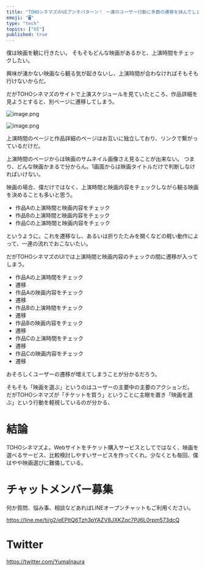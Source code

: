 ```yaml
---
title: "TOHOシネマズのUIアンチパターン！ 一連のユーザー行動に多数の遷移を挟んでしまう"
emoji: "🖥"
type: "tech"
topics: ["UI"]
published: true
---
```


僕は映画を観に行きたい。
そもそもどんな映画があるかと、上演時間をチェックしたい。

興味が湧かない映画なら観る気が起きないし、上演時間が合わなければそもそも行けないからだ。

だがTOHOシネマズのサイトで上演スケジュールを見ていたところ、作品詳細を見ようとすると、別ページに遷移してしまう。

![image.png](https://qiita-image-store.s3.ap-northeast-1.amazonaws.com/0/89618/b044a251-cd1b-3cd6-51b4-c7efdcede6d9.png)

![image.png](https://qiita-image-store.s3.ap-northeast-1.amazonaws.com/0/89618/8dab3ceb-d5f6-4eda-0c4d-97ecec726e8c.png)

上演時間のページと作品詳細のページはお互いに独立しており、リンクで繋がっているだけだ。

上演時間のページからは映画のサムネイル画像さえ見ることが出来ない。
つまり、どんな映画かまるで分からん。1画面からは映画タイトルだけで判断しなければいけない。

映画の場合、僕だけではなく、上演時間と映画内容をチェックしながら観る映画を決めることも多いと思う。

- 作品Aの上演時間と映画内容をチェック
- 作品Bの上演時間と映画内容をチェック
- 作品Cの上演時間と映画内容をチェック

というように。これを遷移なし、あるいは折りたたみを開くなどの軽い動作によって、一連の流れでおこないたい。

だがTOHOシネマズのUIでは上演時間と映画内容のチェックの間に遷移が入ってしまう。

- 作品Aの上演時間をチェック
- 遷移
- 作品Aの映画内容をチェック
- 遷移
- 作品Bの上演時間をチェック
- 遷移
- 作品Bの映画内容をチェック
- 遷移
- 作品Cの上演時間をチェック
- 遷移
- 作品Cの映画内容をチェック
- 遷移

おそろしくユーザーの遷移が増えてしまうことが分かるだろう。

そもそも「映画を選ぶ」というのはユーザーの主要中の主要のアクションだ。
だがTOHOシネマズが「チケットを買う」ということに主眼を置き「映画を選ぶ」という行動を軽視しているのが分かる、

# 結論

TOHOシネマズよ。Webサイトをチケット購入サービスとしてではなく、映画を選べるサービス、比較検討しやすいサービスを作ってくれ。少なくとも毎回、僕はやや映画選びに難儀している。










<!-- Update From Qiita API -->

# チャットメンバー募集


何か質問、悩み事、相談などあればLINEオープンチャットもご利用ください。

https://line.me/ti/g2/eEPltQ6Tzh3pYAZV8JXKZqc7PJ6L0rpm573dcQ





# Twitter


https://twitter.com/YumaInaura


<!-- Update From Qiita API -->


